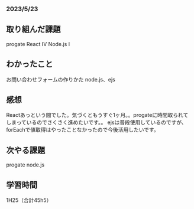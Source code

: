 ### 2023/5/23
## 取り組んだ課題
progate
React IV
Node.js I

## わかったこと
お問い合わせフォームの作りかた
node.js、ejs

## 感想
Reactあっという間でした。気づくともうすぐ1ヶ月。。progateに時間取られてしまっているのでさくさく進めたいです。。
ejsは普段使用しているのですが、forEachで値取得はやったことなかったので今後活用したいです。

## 次やる課題
progate node.js

## 学習時間
1H25（合計45h5）
